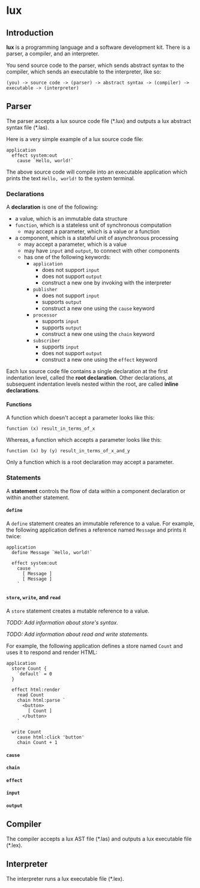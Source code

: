 # lux

## Introduction

**lux** is a programming language and a software development kit. There is a parser, a compiler, and an interpreter.

You send source code to the parser, which sends abstract syntax to the compiler, which sends an executable to the interpreter, like so:

`(you) -> source code -> (parser) -> abstract syntax -> (compiler) -> executable -> (interpreter)`

## Parser

The parser accepts a lux source code file (\*.lux) and outputs a lux abstract syntax file (\*.las).

Here is a very simple example of a lux source code file:

```
application
  effect system:out
    cause `Hello, world!`
```

The above source code will compile into an executable application which prints the text `Hello, world!` to the system terminal.

### Declarations

A **declaration** is one of the following:
- a value, which is an immutable data structure
- `function`, which is a stateless unit of synchronous computation
  - may accept a parameter, which is a value or a function
- a component, which is a stateful unit of asynchronous processing
  - may accept a parameter, which is a value
  - may have `input` and `output`, to connect with other components
  - has one of the following keywords:
    - `application`
      - does not support `input`
      - does not support `output`
      - construct a new one by invoking with the interpreter
    - `publisher`
      - does not support `input`
      - supports `output`
      - construct a new one using the `cause` keyword
    - `processor`
      - supports `input`
      - supports `output`
      - construct a new one using the `chain` keyword
    - `subscriber`
      - supports `input`
      - does not support `output`
      - construct a new one using the `effect` keyword

Each lux source code file contains a single declaration at the first indentation level, called the **root declaration**. Other declarations, at subsequent indentation levels nested within the root, are called **inline declarations**.

#### Functions

A function which doesn't accept a parameter looks like this:

`function (x) result_in_terms_of_x`

Whereas, a function which accepts a parameter looks like this:

`function (x) by (y) result_in_terms_of_x_and_y`

Only a function which is a root declaration may accept a parameter.

### Statements

A **statement** controls the flow of data within a component declaration or within another statement.

#### `define`

A `define` statement creates an immutable reference to a value. For example, the following application defines a reference named `Message` and prints it twice:

```
application
  define Message `Hello, world!`
  
  effect system:out
    cause `
      [ Message ]
      [ Message ]
    `
```

#### `store`, `write`, and `read`

A `store` statement creates a mutable reference to a value.

*TODO: Add information about store's syntax.*

*TODO: Add information about read and write statements.*

For example, the following application defines a store named `Count` and uses it to respond and render HTML:

```
application
  store Count {
    `default` = 0
  }
  
  effect html:render
    read Count
    chain html:parse `
      <button>
        [ Count ]
      </button>
    `
  
  write Count
    cause html:click 'button'
    chain Count + 1
```

#### `cause`

#### `chain`

#### `effect`

#### `input`

#### `output`

## Compiler

The compiler accepts a lux AST file (\*.las) and outputs a lux executable file (\*.lex).

## Interpreter

The interpreter runs a lux executable file (\*.lex).
